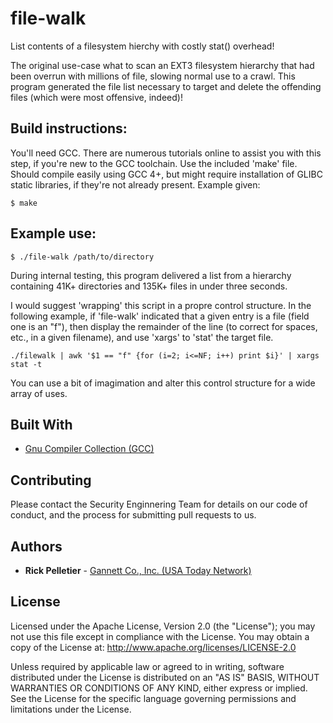# file-walk
List contents of a filesystem hierchy with costly stat() overhead!

The original use-case what to scan an EXT3 filesystem hierarchy that had been overrun with millions of file, slowing normal use to a crawl. This program generated the file list necessary to target and delete the offending files (which were most offensive, indeed)!

## Build instructions:

You'll need GCC. There are numerous tutorials online to assist you with this step, if you're new to the GCC toolchain. Use the included 'make' file. Should compile easily using GCC 4+, but might require installation of GLIBC static libraries, if they're not already present. Example given:

```
$ make
```

## Example use:

```
$ ./file-walk /path/to/directory
```

During internal testing, this program delivered a list from a hierarchy containing 41K+ directories and 135K+ files in under three seconds.

I would suggest 'wrapping' this script in a propre control structure. In the following example, if 'file-walk' indicated that a given entry is a file (field one is an "f"), then display the remainder of the line (to correct for spaces, etc., in a given filename), and use 'xargs' to 'stat' the target file.

```
./filewalk | awk '$1 == "f" {for (i=2; i<=NF; i++) print $i}' | xargs stat -t
```

You can use a bit of imagimation and alter this control structure for a wide array of uses.

## Built With

* [Gnu Compiler Collection (GCC)](https://gcc.gnu.org)

## Contributing

Please contact the Security Enginnering Team for details on our code of conduct, and the process for submitting pull requests to us.

## Authors

* **Rick Pelletier** - [Gannett Co., Inc. (USA Today Network)](https://www.usatoday.com/)

## License

Licensed under the Apache License, Version 2.0 (the "License"); you may not use this file except in compliance with the License.
You may obtain a copy of the License at: http://www.apache.org/licenses/LICENSE-2.0

Unless required by applicable law or agreed to in writing, software distributed under the License is distributed on an "AS IS" BASIS, WITHOUT WARRANTIES OR CONDITIONS OF ANY KIND, either express or implied. See the License for the specific language governing permissions and limitations under the License.
